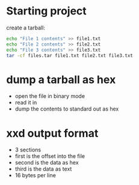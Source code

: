 # Starting project

create a tarball:
```zsh
echo "File 1 contents" >> file1.txt
echo "File 2 contents" >> file2.txt
echo "File 3 contents" >> file3.txt
tar -cf files.tar file1.txt file2.txt file3.txt
```

# dump a tarball as hex  

- open the file in binary mode
- read it in
- dump the contents to standard out as hex

# xxd output format

- 3 sections
- first is the offset into the file 
- second is the data as hex 
- third is the data as text  
- 16 bytes per line 

